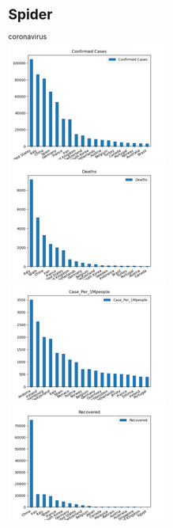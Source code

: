 # Spider

coronavirus
<br/>
<img src="images/coronavius10.png" width="320" height="240">
<img src="images/coronavius11.png" width="320" height="240">
<img src="images/coronavius12.png" width="320" height="240">
<img src="images/coronavius13.png" width="320" height="240">

